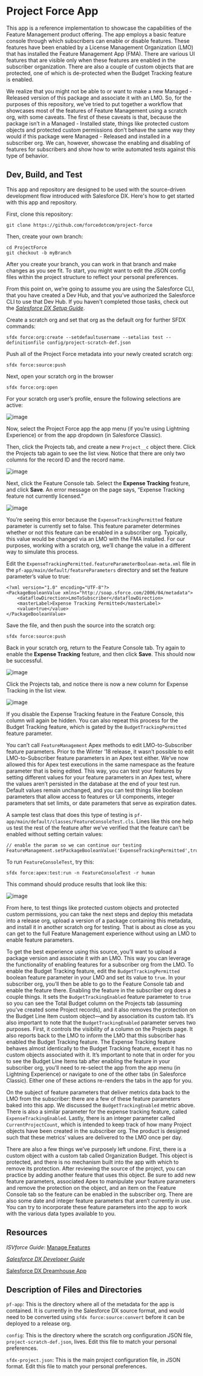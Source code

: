 # Project Force App

This app is a reference implementation to showcase the capabilities of the Feature Management product offering. The app employs a basic feature console through which subscribers can enable or disable features. These features have been enabled by a License Management Organization (LMO) that has installed the Feature Management App (FMA). There are various UI features that are visible only when these features are enabled in the subscriber organization. There are also a couple of custom objects that are protected, one of which is de-protected when the Budget Tracking feature is enabled. 

We realize that you might not be able to or want to make a new Managed - Released version of this package and associate it with an LMO. So, for the purposes of this repository, we’ve tried to put together a workflow that showcases most of the features of Feature Management using a scratch org, with some caveats. The first of these caveats is that, because the package isn’t in a Managed - Installed state, things like protected custom objects and protected custom permissions don’t behave the same way they would if this package were Managed - Released and installed in a subscriber org. We can, however, showcase the enabling and disabling of features for subscribers and show how to write automated tests against this type of behavior. 

## Dev, Build, and Test

This app and repository are designed to be used with the source-driven development flow introduced with Salesforce DX. Here's how to get started with this app and repository.

First, clone this repository:

```
git clone https://github.com/forcedotcom/project-force
```

Then, create your own branch:

```
cd ProjectForce	
git checkout -b myBranch
```

After you create your branch, you can work in that branch and make changes as you see fit. To start, you might want to edit the JSON config files within the project structure to reflect your personal preferences. 

From this point on, we’re going to assume you are using the Salesforce CLI, that you have created a Dev Hub, and that you’ve authorized the Salesforce CLI to use that Dev Hub. If you haven't completed those tasks, check out the _[Salesforce DX Setup Guide](https://developer.salesforce.com/docs/atlas.en-us.sfdx_setup.meta/sfdx_setup)_.

Create a scratch org and set that org as the default org for further SFDX commands:

```
sfdx force:org:create --setdefaultusername --setalias test --definitionfile config/project-scratch-def.json 
```

Push all of the Project Force metadata into your newly created scratch org:

```
sfdx force:source:push
```

Next, open your scratch org in the browser

```
sfdx force:org:open
```

For your scratch org user’s profile, ensure the following selections are active:

![image](https://user-images.githubusercontent.com/45772/30082726-1464101c-9249-11e7-9cfb-d34e5889dccb.png)

Now, select the Project Force app the app menu (if you’re using Lightning Experience) or from the app dropdown (in Salesforce Classic).

Then, click the Projects tab, and create a new `Project__c` object there. Click the Projects tab again to see the list view. Notice that there are only two columns for the record ID and the record name.

![image](https://user-images.githubusercontent.com/45772/32290491-de179194-beff-11e7-8d77-567793c68e1a.png)

Next, click the Feature Console tab. Select the **Expense Tracking** feature, and click **Save**. An error message on the page says, “Expense Tracking feature not currently licensed.” 

![image](https://user-images.githubusercontent.com/31550188/30071402-c6374a46-9223-11e7-931e-6ad24d2b6745.png)

You’re seeing this error because the `ExpenseTrackingPermitted` feature parameter is currently set to false. This feature parameter determines whether or not this feature can be enabled in a subscriber org. Typically, this value would be changed via an LMO with the FMA installed. For our purposes, working with a scratch org, we’ll change the value in a different way to simulate this process. 

Edit the `ExpenseTrackingPermitted.featureParameterBoolean-meta.xml` file in the `pf-app/main/default/featureParameters` directory and set the feature parameter’s value to true:

```
<?xml version="1.0" encoding="UTF-8"?>
<PackageBooleanValue xmlns="http://soap.sforce.com/2006/04/metadata">
    <dataflowDirection>LmoToSubscriber</dataflowDirection>
    <masterLabel>Expense Tracking Permitted</masterLabel>
    <value>true</value>
</PackageBooleanValue>
```

Save the file, and then push the source into the scratch org:

```
sfdx force:source:push
```

Back in your scratch org, return to the Feature Console tab. Try again to enable the **Expense Tracking** feature, and then click **Save**. This should now be successful. 

![image](https://user-images.githubusercontent.com/31550188/30071529-42e21eae-9224-11e7-9d87-d6b5b4e1e131.png)

Click the Projects tab, and notice there is now a new column for Expense Tracking in the list view. 

![image](https://user-images.githubusercontent.com/45772/32290490-de0011f4-beff-11e7-8621-752fa5532d85.png)

If you disable the Expense Tracking feature in the Feature Console, this column will again be hidden. You can also repeat this process for the Budget Tracking feature, which is gated by the `BudgetTrackingPermitted` feature parameter. 

You can’t call `FeatureManagement` Apex methods to edit LMO-to-Subscriber feature parameters. Prior to the Winter ’18 release, it wasn’t possible to edit LMO-to-Subscriber feature parameters in an Apex test either. We’ve now allowed this for Apex test executions in the same namespace as the feature parameter that is being edited. This way, you can test your features by setting different values for your feature parameters in an Apex test, where the values aren’t persisted in the database at the end of your test run. Default values remain unchanged, and you can test things like boolean parameters that allow access to features or UI components, integer parameters that set limits, or date parameters that serve as expiration dates. 

A sample test class that does this type of testing is `pf-app/main/default/classes/FeatureConsoleTest.cls`. Lines like this one help us test the rest of the feature after we’ve verified that the feature can’t be enabled without setting certain values:

```
// enable the param so we can continue our testing
FeatureManagement.setPackageBooleanValue('ExpenseTrackingPermitted',true);
```

To run `FeatureConsoleTest`, try this:

```
sfdx force:apex:test:run -n FeatureConsoleTest -r human
```

This command should produce results that look like this:

![image](https://user-images.githubusercontent.com/31550188/30071140-f456df28-9222-11e7-8c6a-9e93af46492c.png)

From here, to test things like protected custom objects and protected custom permissions, you can take the next steps and deploy this metadata into a release org, upload a version of a package containing this metadata, and install it in another scratch org for testing. That is about as close as you can get to the full Feature Management experience without using an LMO to enable feature parameters. 

To get the best experience using this source, you’ll want to upload a package version and associate it with an LMO. This way you can leverage the functionality of enabling features for a subscriber org from the LMO. To enable the Budget Tracking feature,  edit the `BudgetTrackingPermitted` boolean feature parameter in your LMO and set its value to `true`. In your subscriber org, you’ll then be able to go to the Feature Console tab and enable the feature there. Enabling the feature in the subscriber org does a couple things. It sets the `BudgetTrackingEnabled` feature parameter to `true` so you can see the Total Budget column on the Projects tab (assuming you’ve created some Project records), and it also removes the protection on the Budget Line Item custom object—and by association its custom tab. It’s also important to note that the `BudgetTrackingEnabled` parameter serves two purposes. First, it controls the visibility of a column on the Projects page. It also reports back to the LMO to inform the LMO that this subscriber has enabled the Budget Tracking feature. The Expense Tracking feature behaves almost identically to the Budget Tracking feature, except it has no custom objects associated with it. It’s important to note that in order for you to see the Budget Line Items tab after enabling the feature in your subscriber org, you’ll need to re-select the app from the app menu (in Lightning Experience) or navigate to one of the other tabs (in Salesforce Classic). Either one of these actions re-renders the tabs in the app for you. 

On the subject of feature parameters that deliver metrics data back to the LMO from the subscriber: there are a few of these feature parameters baked into this app. We discussed the `BudgetTrackingEnabled` metric above. There is also a similar parameter for the expense tracking feature, called `ExpenseTrackingEnabled`. Lastly, there is an integer parameter called `CurrentProjectCount`, which is intended to keep track of how many Project objects have been created in the subscriber org. The product is designed such that these metrics’ values are delivered to the LMO once per day. 

There are also a few things we’ve purposely left undone. First, there is a custom object with a custom tab called Organization Budget. This object is protected, and there is no mechanism built into the app with which to remove its protection. After reviewing the source of the project, you can practice by adding another feature that uses this object. Be sure to add new feature parameters, associated Apex to manipulate your feature parameters and remove the protection on the object, and an item on the Feature Console tab so the feature can be enabled in the subscriber org. There are also some date and integer feature parameters that aren’t currently in use. You can try to incorporate these feature parameters into the app to work with the various data types available to you. 


## Resources

_ISVforce Guide_: [Manage Features](https://developer.salesforce.com/docs/atlas.en-us.packagingGuide.meta/packagingGuide/fma_manage_features.htm)

_[Salesforce DX Developer Guide](https://developer.salesforce.com/docs/atlas.en-us.sfdx_dev.meta/sfdx_dev)_

[Salesforce DX Dreamhouse App](https://github.com/DreamhouseApp/dreamhouse-sfdx)

## Description of Files and Directories

`pf-app`:
	This is the directory where all of the metadata for the app is contained. It is currently in the Salesforce DX source format, and would need to be converted using `sfdx force:source:convert` before it can be deployed to a release org.
 
`config`:
	This is the directory where the scratch org configuration JSON file, `project-scratch-def.json`, lives. Edit this file to match your personal preferences.

`sfdx-project.json`:
	This is the main project configuration file, in JSON format. Edit this file to match your personal preferences.


